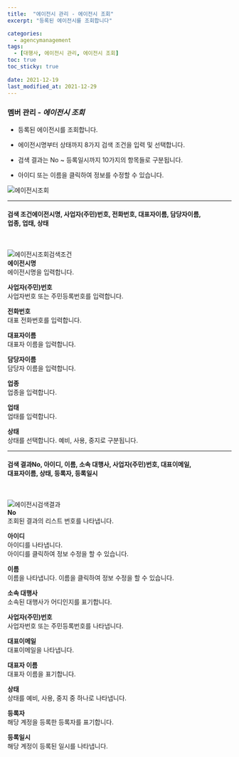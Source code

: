 ```yaml
---
title:  "에이전시 관리 - 에이전시 조회"
excerpt: "등록된 에이전시를 조회합니다"

categories:
  - agencymanagement
tags:
  - [대행사, 에이전시 관리, 에이전시 조회]
toc: true
toc_sticky: true
 
date: 2021-12-19
last_modified_at: 2021-12-29
---
```

### 멤버 관리 - *에이전시 조회*
- 등록된 에이전시를 조회합니다.

- 에이전시명부터 상태까지 8가지 검색 조건을 입력 및 선택합니다.

- 검색 결과는 No ~ 등록일시까지 10가지의 항목들로 구분됩니다.

- 아이디 또는 이름을 클릭하여 정보를 수정할 수 있습니다.

![에이전시조회](https://user-images.githubusercontent.com/95394003/147026907-ee927d06-e688-401e-97e6-c5a9b5a8b113.jpeg)
<br>

---

#### 검색 조건에이전시명, 사업자(주민)번호, 전화번호, 대표자이름, 담당자이름,<br>업종, 업태, 상태<br>
<br>

![에이전시조회검색조건](https://user-images.githubusercontent.com/95394003/147026932-89dbfd81-1304-4cfd-9cc5-fb899827855d.jpeg)<br>
**에이전시명**<br>
에이전시명을 입력합니다.

**사업자(주민)번호**<br>
사업자번호 또는 주민등록번호를 입력합니다.

**전화번호**<br>
대표 전화번호를 입력합니다.

**대표자이름**<br>
대표자 이름을 입력합니다.

**담당자이름**<br>
담당자 이름을 입력합니다.

**업종**<br>
업종을 입력합니다.

**업태**<br>
업태를 입력합니다.

**상태**<br>
상태를 선택합니다. 예비, 사용, 중지로 구분됩니다.
<br>

---

#### 검색 결과No, 아이디, 이름, 소속 대행사, 사업자(주민)번호, 대표이메일,<br>대표자이름, 상태, 등록자, 등록일시<br>
<br>

![에이전시검색결과](https://user-images.githubusercontent.com/95394003/147026973-a5732de9-8046-46dd-a865-0328538263a9.jpeg)<br>
**No**<br>
조회된 결과의 리스트 번호를 나타냅니다.

**아이디**<br>
아이디를 나타냅니다.<br>
아이디를 클릭하여 정보 수정을 할 수 있습니다.

**이름**<br>
이름을 나타냅니다.
이름을 클릭하여 정보 수정을 할 수 있습니다.

**소속 대행사**<br>
소속된 대행사가 어디인지를 표기합니다.

**사업자(주민)번호**<br>
사업자번호 또는 주민등록번호를 나타냅니다.

**대표이메일**<br>
대표이메일을 나타냅니다.

**대표자 이름**<br>
대표자 이름을 표기합니다.

**상태**<br>
상태를 예비, 사용, 중지 중 하나로 나타냅니다.

**등록자**<br>
해당 계정을 등록한 등록자를 표기합니다.

**등록일시**<br>
해당 계정이 등록된 일시를 나타냅니다.
